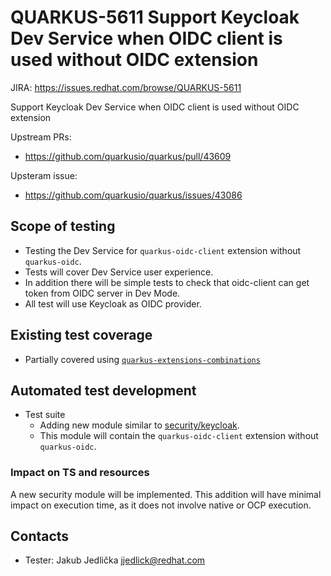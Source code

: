 # QUARKUS-5611 Support Keycloak Dev Service when OIDC client is used without OIDC extension
 
JIRA: https://issues.redhat.com/browse/QUARKUS-5611
 
Support Keycloak Dev Service when OIDC client is used without OIDC extension

Upstream PRs:
- https://github.com/quarkusio/quarkus/pull/43609

Upsteram issue:
- https://github.com/quarkusio/quarkus/issues/43086

## Scope of testing
- Testing the Dev Service for `quarkus-oidc-client` extension without `quarkus-oidc`.
- Tests will cover Dev Service user experience.
- In addition there will be simple tests to check that oidc-client can get token from OIDC server in Dev Mode.
- All test will use Keycloak as OIDC provider.

## Existing test coverage
- Partially covered using [`quarkus-extensions-combinations`](https://github.com/quarkus-qe/quarkus-extensions-combinations)

## Automated test development
- Test suite
  - Adding new module similar to [security/keycloak](https://github.com/quarkus-qe/quarkus-test-suite/tree/main/security/keycloak).
  - This module will contain the `quarkus-oidc-client` extension without `quarkus-oidc`.

### Impact on TS and resources
A new security module will be implemented.
This addition will have minimal impact on execution time, as it does not involve native or OCP execution.

## Contacts
- Tester: Jakub Jedlička <jjedlick@redhat.com>
